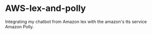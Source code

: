 # AWS-lex-and-polly
Integrating my chatbot from Amazon lex with the amazon's tts service Amazon Polly.
